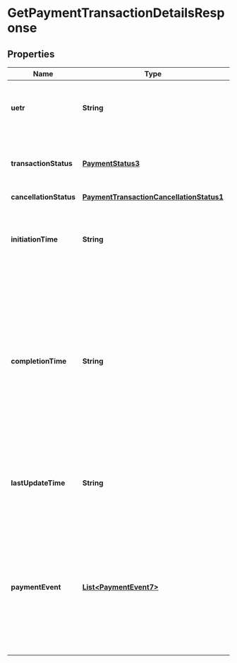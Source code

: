 
# GetPaymentTransactionDetailsResponse

## Properties
Name | Type | Description | Notes
------------ | ------------- | ------------- | -------------
**uetr** | **String** | Contains the unique end to end transaction reference of a payment. | 
**transactionStatus** | [**PaymentStatus3**](PaymentStatus3.md) | Specifies the status of a transaction, in a coded form. | 
**cancellationStatus** | [**PaymentTransactionCancellationStatus1**](PaymentTransactionCancellationStatus1.md) |  |  [optional]
**initiationTime** | **String** | Date and Time at which the message enters the tracking system (e.g. gpi). | 
**completionTime** | **String** | Time at which the Instructed Bank reports that the transaction has been completed.   Date and time based on the creation date of the status confirmation containing a final status ACSC |  [optional]
**lastUpdateTime** | **String** | Last date and time at which the status of this transaction was updated. | 
**paymentEvent** | [**List&lt;PaymentEvent7&gt;**](PaymentEvent7.md) | This groups the information of an event, i.e., of a payment message or status confirmation update. It is repeated as many times as there are events to be returned. |  [optional]



